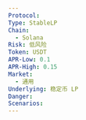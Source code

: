 ```yaml
---
Protocol: 
Type: StableLP
Chain:
  - Solana
Risk: 低风险
Token: USDT
APR-Low: 0.1
APR-High: 0.15
Market:
  - 通用
Underlying: 稳定币 LP
Danger: 
Scenarios:
---
```

